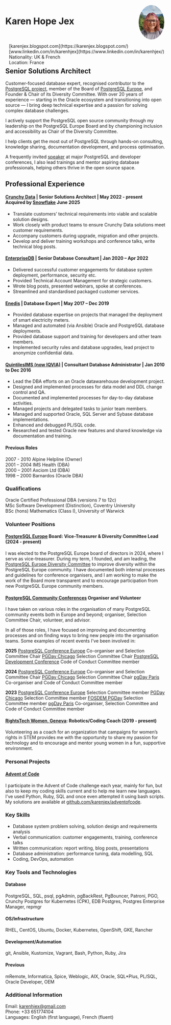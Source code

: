 <img style="float:right;border-radius:50%;width:80px;padding:6px" src="profile_pic.jpg" />

<span style="float:right;padding:6px"> 
  [karenjex.blogspot.com](https://karenjex.blogspot.com/)<br>
  [www.linkedin.com/in/karenhjex](https://www.linkedin.com/in/karenhjex/)<br> 
  Nationality: UK & French<br>
  Location: France
</span>

# Karen Hope Jex
## Senior Solutions Architect

Customer-focused database expert, recognised contributor to the [PostgreSQL project](https://www.postgresql.org/community/contributors/), member of the Board of [PostgreSQL Europe](https://www.postgresql.eu/), and Founder & Chair of its Diversity Committee.
With over 20 years of experience — starting in the Oracle ecosystem and transitioning into open source — I bring deep technical expertise and a passion for solving complex database challenges.

I actively support the PostgreSQL open source community through my leadership on the PostgreSQL Europe Board and by championing inclusion and accessibility as Chair of the Diversity Committee. 

I help clients get the most out of PostgreSQL through hands-on consulting, knowledge sharing, documentation development, and process optimisation.

A frequently invited [speaker](https://www.youtube.com/playlist?list=PL0IpRBoeAG2MrhwrFbDcu7W2LK9QN8dbE) at major PostgreSQL and developer conferences, I also lead trainings and mentor aspiring database professionals, helping others thrive in the open source space.

## Professional Experience

#### [Crunchy Data](https://www.crunchydata.com/) | Senior Solutions Architect | May 2022 - present<br>Acquired by [Snowflake](https://www.snowflake.com/) June 2025

* Translate customers’ technical requirements into viable and scalable solution designs.
* Work closely with product teams to ensure Crunchy Data solutions meet customer requirements. 
* Accompany customers during upgrade, migration and other projects.
* Develop and deliver training workshops and conference talks, write technical blog posts.

#### [EnterpriseDB](https://www.enterprisedb.com/) | Senior Database Consultant | Jan 2020 – Apr 2022

* Delivered successful customer engagements for database system deployment, performance, security etc.
* Provided Technical Account Management for strategic customers.
* Wrote blog posts, presented webinars, spoke at conferences.
* Streamlined and standardised packaged customer services.

#### [Enedis](https://www.enedis.fr/) | Database Expert | May 2017 – Dec 2019	

* Provided database expertise on projects that managed the deployment of smart electricity meters.
* Managed and automated (via Ansible) Oracle and PostgreSQL database deployments.
* Provided database support and training for developers and other team members. 
* Implemented security rules and database upgrades, lead project to anonymize confidential data.

#### [QuintilesIMS (now IQVIA)](https://www.iqvia.com/) | Consultant Database Administrator | Jan 2010 to Dec 2016

* Lead the DBA efforts on an Oracle datawarehouse development project.
* Designed and implemented processes for data model and DDL change control and QA.
* Documented and implemented processes for day-to-day database activities.
* Managed projects and delegated tasks to junior team members.
* Managed and supported Oracle, SQL Server and Sybase database implementations.
* Enhanced and debugged PL/SQL code.
* Researched and tested Oracle new features and shared knowledge via documentation and training.

#### Previous Roles

2007 - 2010 Alpine Helpline (Owner)<br>
2001 – 2004 IMS Health (DBA)<br>
2000 – 2001 Axciom Ltd (DBA)<br>
1998 – 2000 Barnardos (Oracle DBA)<br>

### Qualifications

Oracle Certified Professional DBA (versions 7 to 12c)<br>
MSc Software Development (Distinction), Coventry University<br>
BSc (hons) Mathematics (Class I), University of Warwick<br>

### Volunteer Positions

#### [PostgreSQL Europe](https://www.postgresql.eu/) Board: Vice-Treasurer & Diversity Committee Lead (2024 - present)

I was elected to the PostgreSQL Europe board of directors in 2024, where I serve as vice-treasurer. During my term, I founded, and am leading, the [PostgreSQL Europe Diversity Committee](https://www.postgresql.eu/diversity/) to improve diversity within the PostgreSQL Europe community. I have documented both internal processes and guidelines for conference organisers, and I am working to make the work of the Board more transparent and to encourage participation from new PostgreSQL Europe community members.

#### [PostgreSQL Community Conferences](https://www.postgresql.org/about/policies/conferences/) Organiser and Volunteer

I have taken on various roles in the organisation of many PostgreSQL community events both in Europe and beyond; organiser, Selection Committee Chair, volunteer, and advisor.

In all of those roles, I have focused on improving and documenting processes and on finding ways to bring new people into the organisation teams. Some examples of recent events I've been involved in:

**2025**
[PostgreSQL Conference Europe](https://2025.pgconf.eu) Co-organiser and Selection Committee Chair
[PGDay Chicago](https://2025.pgdaychicago.org) Selection Committee Chair
[PostgreSQL Development Conference](https://2025.pgconf.dev) Code of Conduct Committee member

**2024**
[PostgreSQL Conference Europe](https://2024.pgconf.eu) Co-organiser and Selection Committee Chair
[PGDay Chicago](https://2024.pgdaychicago.org) Selection Committee Chair
[pgDay Paris](https://2024.pgday.paris) Co-organiser and Code of Conduct Committee member

**2023**
[PostgreSQL Conference Europe](https://2023.pgconf.eu) Selection Committee member
[PGDay Chicago](https://2023.pgdaychicago.org) Selection Committee member
[FOSDEM PGDay](https://2023.fosdempgday.org) Selection Committee member
[pgDay Paris](https://2023.pgday.paris) Co-organiser, Selection Committee and Code of Conduct Committee member

#### [RightsTech Women, Geneva](https://rightstech.org/): Robotics/Coding Coach (2019 - present)

Volunteering as a coach for an organization that campaigns for women’s rights in STEM provides me with the opportunity to share my passion for technology and to encourage and mentor young women in a fun, supportive environment.

### Personal Projects

#### [Advent of Code](https://adventofcode.com/)
I participate in the Advent of Code challenge each year, mainly for fun, but also to keep my coding skills current and to help me learn new languages. I've used Python, Ruby, SQL and once even attempted it using bash scripts. My solutions are available at [github.com/karenjex/adventofcode](https://github.com/karenjex/adventofcode).

### Key Skills

* Database system problem solving, solution design and requirements analysis
* Verbal communication: customer engagements, training, conference talks 
* Written communication:  report writing, blog posts, presentations
* Database administration: performance tuning, data modelling, SQL
* Coding, DevOps, automation

### Key Tools and Technologies

#### Database

PostgreSQL, SQL, psql, pgAdmin, pgBackRest, PgBouncer, Patroni, PGO, Crunchy Postgres for Kubernetes (CPK), EDB Postgres, Postgres Enterprise Manager, repmgr

#### OS/Infrastructure

RHEL, CentOS, Ubuntu, Docker, Kubernetes, OpenShift, GKE, Rancher

#### Development/Automation

git, Ansible, Kustomize, Vagrant, Bash, Python, Ruby, Jira 

#### Previous

mRemote, Informatica, Spice, Weblogic, AIX, Oracle, SQL*Plus, PL/SQL, Oracle Developer, OEM

### Additional Information

Email: karenhjex@gmail.com<br> 
Phone: +33 651774104<br> 
Languages: English (first language),	French (fluent)